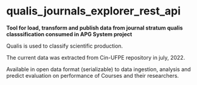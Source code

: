 # qualis_journals_explorer_rest_api
**Tool for load, transform and publish data from journal stratum qualis classsification consumed in APG System project**

Qualis is used to classify scientific production. 

The current data was extracted from Cin-UFPE repository in july, 2022.

Available in open data format (serializable) to data ingestion, analysis and predict evaluation on performance of Courses and their researchers.


